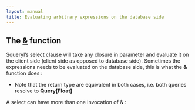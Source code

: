 ```yaml
---
layout: manual
title: Evaluating arbitrary expressions on the database side 
---
```


The <u>&</u> function
---------------------

Squeryl’s select clause will take any closure in parameter and evaluate
it on the client side (client side as opposed to database side).
Sometimes the expressions needs to be evaluated on the database side,
this is what the **&** function does :

<script type="syntaxhighlighter" class="brush: scala">
<![CDATA[
// the * is done on the client side:
from(artists)(a => select(a.id * 1000))

// in this case it is computed by the database:
from(artists)(a => select(&(a.id * 1000)))
]]>
</script>

-   Note that the return type are equivalent in both cases, i.e. both
    queries resolve to **Query\[Float\]**

A select can have more than one invocation of & :

<script type="syntaxhighlighter" class="brush: scala">
<![CDATA[

val q: Query[Tuple2[Double, String]] = from(artists)(a => 
  select((&(a.id * 1000), &(a.firstName || a.lastName))))

]]>
</script>
